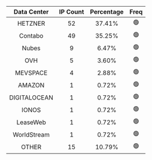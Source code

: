 | Data Center | IP Count | Percentage | Freq |
|:------------:|:--------:|:-----------:|:-----:|
| HETZNER | 52 | 37.41% | 🟢 |
| Contabo | 49 | 35.25% | 🟢 |
| Nubes | 9 | 6.47% | 🟢 |
| OVH | 5 | 3.60% | 🟢 |
| MEVSPACE | 4 | 2.88% | 🟢 |
| AMAZON | 1 | 0.72% | 🟢 |
| DIGITALOCEAN | 1 | 0.72% | 🟢 |
| IONOS | 1 | 0.72% | 🟢 |
| LeaseWeb | 1 | 0.72% | 🟢 |
| WorldStream | 1 | 0.72% | 🟢 |
| OTHER | 15 | 10.79% | 🟢 |